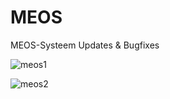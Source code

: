 # MEOS
MEOS-Systeem
Updates & Bugfixes

![meos1](https://user-images.githubusercontent.com/50376296/76698569-e623d880-66a4-11ea-9787-5237595f9635.png)

![meos2](https://user-images.githubusercontent.com/50376296/76698574-f340c780-66a4-11ea-9894-9c2b67140614.png)
